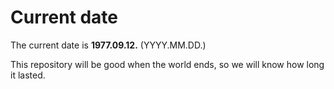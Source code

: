 # Current date

The current date is **1977.09.12.** (YYYY.MM.DD.)

This repository will be good when the world ends, so we will know how long it lasted.